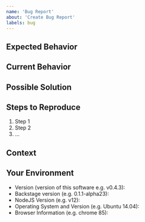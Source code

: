 ```yaml
---
name: 'Bug Report'
about: 'Create Bug Report'
labels: bug
---
```


<!--- Provide a general summary of the issue in the Title above --> 

## Expected Behavior

<!--- Tell us what should happen -->

## Current Behavior

<!--- Tell us what happens instead of the expected behavior -->

## Possible Solution

<!--- Not obligatory, but suggest a fix/reason for the bug, -->
<!--- or ideas as to the implementation of the addition or change -->

## Steps to Reproduce

<!--- Provide a link to a live example, or an unambiguous set of steps to -->
<!--- reproduce this bug. Include code or configuration to reproduce, if relevant -->

1. Step 1
2. Step 2
3. ...

## Context

<!--- How has this issue affected you? What are you trying to accomplish? -->
<!--- Providing context (e.g. links to configuration settings, -->
<!--- stack trace or log data) helps us come up with a solution that is most useful in the real world -->

## Your Environment

<!--- Include as many relevant details about the environment you experienced the bug in -->
<!--- In particular the version of this plugin and the version of backstage you were using  -->
<!--- when you encountered the bug will help us to reproduce your issue. -->

- Version (version of this software e.g. v0.4.3):
- Backstage version (e.g. 0.1.1-alpha23):
- NodeJS Version (e.g. v12):
- Operating System and Version (e.g. Ubuntu 14.04):
- Browser Information (e.g. chrome 85):
